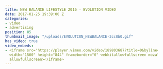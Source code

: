 ```yaml
---
title: NEW BALANCE LIFESTYLE 2016 - EVOLUTION VIDEO
date: 2017-01-25 19:39:00 Z
categories:
- video
- advertising
position: 85
thumbnail_image: "/uploads/EVOLUTION_NEWBALANCE-2cc8b0.gif"
has_video: true
video_embeds:
- <iframe src="https://player.vimeo.com/video/189803687?title=0&byline=0&portrait=0"
  width="1500" height="844" frameborder="0" webkitallowfullscreen mozallowfullscreen
  allowfullscreen></iframe>
---
```


